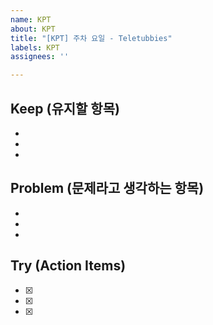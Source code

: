 ```yaml
---
name: KPT
about: KPT
title: "[KPT] 주차 요일 - Teletubbies"
labels: KPT
assignees: ''

---
```


## **Keep (유지할 항목)**

- 
- 
- 

## **Problem (문제라고 생각하는 항목)**

- 
- 
- 

## **Try (Action Items)**

- [x]  
- [x]  
- [x]
